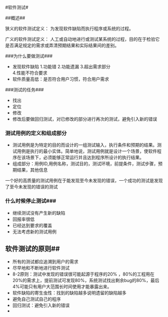 #软件测试#

##概述##

狭义的软件测试定义： 为发现软件缺陷而执行程序或系统的过程。

广义的软件测试定义： 人工或自动地进行或测试某系统的过程，目的在于检验它是否满足规定的需求或弄清预期结果和实际结果间的差别。

###为什么要做测试###

- 发现软件缺陷
	1.功能错
	2.功能遗漏
	3.超出需求部分	
	4.性能不符合要求
- 软件质量高低：是否符合用户习惯，符合用户需求

###测试的任务###

- 找出
- 定位
- 修改
- 修改后要做回归测试，对已修改的部分进行再次的测试，避免引入新的错误

### 测试用例的定义和组成部分 ###

- 测试用例是为特定的目的而设计的一组测试输入，执行条件和预期的结果。测试用例是执行的最小实体。简单地说，测试用例就是设计一个场景，使软件程序在该场景下，必须能够正常运行并且达到程序所设计的执行结果。
- 组成部分：用例ID,用例名称，测试目的，测试环境，前提条件，测试步骤，预期结果，其他信息

一个好的高质量的测试用例在于能发现至今未发现的错误，一个成功的测试是发现了至今未发现的错误的测试

### 什么时候停止测试###
- 继续测试没有产生新的缺陷
- 回报率很低
- 已经达到要求的覆盖
- 无法考虑新的测试用例


## 软件测试的原则##

- 所有的测试都应追溯到用户的需求
- 尽早地和不断地进行软件测试
- 8-2原则：测试中发现的错误很可能起源于程序的20% ，80%的工程用在20%的需求上，提前测试可发现80%，系统测试找出剩余bug的80%，最后4%可能只有用户大范围长时间使用才能暴露出来。
- 软件缺陷的寄生虫性：找到的缺陷越多说明遗留的缺陷越多
- 避免自己测试自己的程序
- 回归测试：避免引入新的错误
-

	
	
	
	 
  